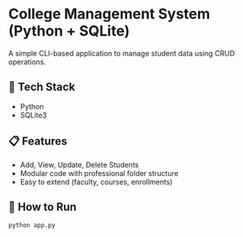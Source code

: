 # College Management System (Python + SQLite)

A simple CLI-based application to manage student data using CRUD operations.

## 🔧 Tech Stack
- Python
- SQLite3

## 📋 Features
- Add, View, Update, Delete Students
- Modular code with professional folder structure
- Easy to extend (faculty, courses, enrollments)

## 🚀 How to Run

```bash
python app.py
